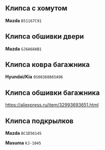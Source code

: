 ## Клипса с хомутом

__Mazda__ `B51167C91`

## Клипса обшивки двери

__Mazda__ `GJ6A68AB1`

## Клипса ковра багажника

__Hyundai/Kia__ `0S08368865A96`

## Клипса обшивки багажника

https://aliexpress.ru/item/32993693651.html

## Клипса подкрылков

__Mazda__ `BC1D56145`

__Masuma__ `KJ-1045`